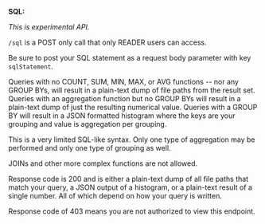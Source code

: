 **SQL:**

*This is experimental API.*

`/sql` is a POST only call that only READER users can access.

Be sure to post your SQL statement as a request body parameter with key `sqlStatement`.

Queries with no COUNT, SUM, MIN, MAX, or AVG functions -- nor any GROUP BYs, will result in a plain-text dump of file paths from the result set.
Queries with an aggregation function but no GROUP BYs will result in a plain-text dump of just the resulting numerical value.
Queries with a GROUP BY will result in a JSON formatted histogram where the keys are your grouping and value is aggregation per grouping.

This is a very limited SQL-like syntax. Only one type of aggregation may be performed and only one type of grouping as well.

JOINs and other more complex functions are not allowed.

Response code is 200 and is either a plain-text dump of all file paths that match your query, a JSON output of a histogram, or a plain-text result of a single number.
All of which depend on how your query is written.

Response code of 403 means you are not authorized to view this endpoint.
